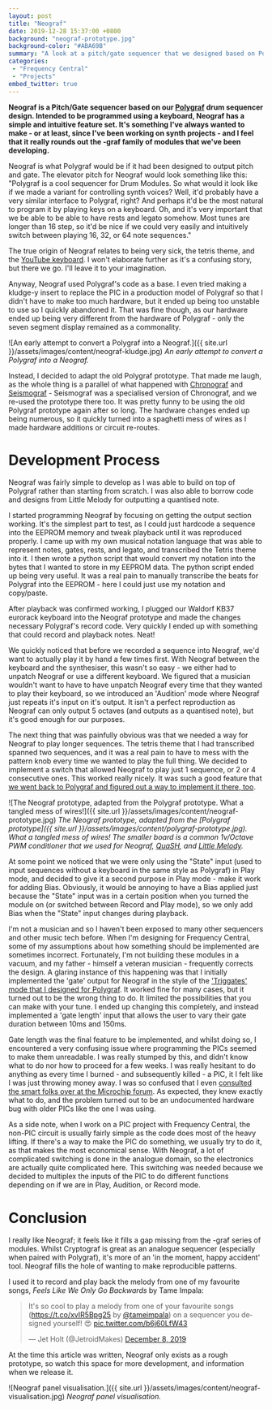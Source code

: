 ```yaml
---
layout: post
title: "Neograf"
date: 2019-12-28 15:37:00 +0800
background: "neograf-prototype.jpg"
background-color: "#ABA69B"
summary: "A look at a pitch/gate sequencer that we designed based on Polygraf."
categories:
 - "Frequency Central"
 - "Projects"
embed_twitter: true
---
```


**Neograf is a Pitch/Gate sequencer based on our [Polygraf](/polygraf/) drum sequencer design. Intended to be programmed using a keyboard, Neograf has a simple and intuitive feature set. It's something I've always wanted to make - or at least, since I've been working on synth projects - and I feel that it really rounds out the -graf family of modules that we've been developing.**

Neograf is what Polygraf would be if it had been designed to output pitch and gate. The elevator pitch for Neograf would look something like this: "Polygraf is a cool sequencer for Drum Modules. So what would it look like if we made a variant for controlling synth voices? Well, it'd probably have a very similar interface to Polygraf, right? And perhaps it'd be the most natural to program it by playing keys on a keyboard. Oh, and it's very important that we be able to be able to have rests and legato somehow. Most tunes are longer than 16 step, so it'd be nice if we could very easily and intuitively switch between playing 16, 32, or 64 note sequences."

The true origin of Neograf relates to being very sick, the tetris theme, and the [YouTube keyboard](https://www.youtube.com/watch?v=3gZC5763wYk). I won't elaborate further as it's a confusing story, but there we go. I'll leave it to your imagination.

Anyway, Neograf used Polygraf's code as a base. I even tried making a kludge-y insert to replace the PIC in a production model of Polygraf so that I didn't have to make too much hardware, but it ended up being too unstable to use so I quickly abandoned it. That was fine though, as our hardware ended up being very different from the hardware of Polygraf - only the seven segment display remained as a commonality.

![An early attempt to convert a Polygraf into a Neograf.]({{ site.url }}/assets/images/content/neograf-kludge.jpg)
*An early attempt to convert a Polygraf into a Neograf.*

Instead, I decided to adapt the old Polygraf prototype. That made me laugh, as the whole thing is a parallel of what happened with [Chronograf](/chronograf/) and [Seismograf](/seismograf/) - Seismograf was a specialised version of Chronograf, and we re-used the prototype there too. It was pretty funny to be using the old Polygraf prototype again after so long. The hardware changes ended up being numerous, so it quickly turned into a spaghetti mess of wires as I made hardware additions or circuit re-routes.

# Development Process

Neograf was fairly simple to develop as I was able to build on top of Polygraf rather than starting from scratch. I was also able to borrow code and designs from Little Melody for outputting a quantised note.

I started programming Neograf by focusing on getting the output section working. It's the simplest part to test, as I could just hardcode a sequence into the EEPROM memory and tweak playback until it was reproduced properly. I came up with my own musical notation language that was able to represent notes, gates, rests, and legato, and transcribed the Tetris theme into it. I then wrote a python script that would convert my notation into the bytes that I wanted to store in my EEPROM data. The python script ended up being very useful. It was a real pain to manually transcribe the beats for Polygraf into the EEPROM - here I could just use my notation and copy/paste.

After playback was confirmed working, I plugged our Waldorf KB37 eurorack keyboard into the Neograf prototype and made the changes necessary Polygraf's record code. Very quickly I ended up with something that could record and playback notes. Neat!

We quickly noticed that before we recorded a sequence into Neograf, we'd want to actually play it by hand a few times first. With Neograf between the keyboard and the synthesiser, this wasn't so easy - we either had to unpatch Neograf or use a different keyboard. We figured that a musician wouldn't want to have to have unpatch Neograf every time that they wanted to play their keyboard, so we introduced an 'Audition' mode where Neograf just repeats it's input on it's output. It isn't a perfect reproduction as Neograf can only output 5 octaves (and outputs as a quantised note), but it's good enough for our purposes.

The next thing that was painfully obvious was that we needed a way for Neograf to play longer sequences. The tetris theme that I had transcribed spanned two sequences, and it was a real pain to have to mess with the pattern knob every time we wanted to play the full thing. We decided to implement a switch that allowed Neograf to play just 1 sequence, or 2 or 4 consecutive ones. This worked really nicely. It was such a good feature that [we went back to Polygraf and figured out a way to implement it there, too](/polygraf/#sequence-chaining).

![The Neograf prototype, adapted from the Polygraf prototype. What a tangled mess of wires!]({{ site.url }}/assets/images/content/neograf-prototype.jpg)
*The Neograf prototype, adapted from the [Polygraf prototype]({{ site.url }}/assets/images/content/polygraf-prototype.jpg). What a tangled mess of wires! The smaller board is a common 1v/Octave PWM conditioner that we used for Neograf, [QuaSH](/quash/), and [Little Melody](/little-melody/).*

At some point we noticed that we were only using the "State" input (used to input sequences without a keyboard in the same style as Polygraf) in Play mode, and decided to give it a second purpose in Play mode - make it work for adding Bias. Obviously, it would be annoying to have a Bias applied just because the "State" input was in a certain position when you turned the module on (or switched between Record and Play mode), so we only add Bias when the "State" input changes during playback.

I'm not a musician and so I haven't been exposed to many other sequencers and other music tech before. When I'm designing for Frequency Central, some of my assumptions about how something should be implemented are sometimes incorrect. Fortunately, I'm not building these modules in a vacuum, and my father - himself a veteran musician - frequently corrects the design. A glaring instance of this happening was that I initially implemented the 'gate' output for Neograf in the style of the ['Triggates' mode that I designed for Polygraf](/polygraf/#pre-programmed-patterns). It worked fine for many cases, but it turned out to be the wrong thing to do. It limited the possibilities that you can make with your tune. I ended up changing this completely, and instead implemented a 'gate length' input that allows the user to vary their gate duration between 10ms and 150ms.

Gate length was the final feature to be implemented, and whilst doing so, I encountered a very confusing issue where programming the PICs seemed to make them unreadable. I was really stumped by this, and didn't know what to do nor how to proceed for a few weeks. I was really hesitant to do anything as every time I burned - and subsequently killed - a PIC, it I felt like I was just throwing money away. I was so confused that I even [consulted the smart folks over at the Microchip forum](https://www.microchip.com/forums/m1121166.aspx). As expected, they knew exactly what to do, and the problem turned out to be an undocumented hardware bug with older PICs like the one I was using.

As a side note, when I work on a PIC project with Frequency Central, the non-PIC circuit is usually fairly simple as the code does most of the heavy lifting. If there's a way to make the PIC do something, we usually try to do it, as that makes the most economical sense. With Neograf, a lot of complicated switching is done in the analogue domain, so the electronics are actually quite complicated here. This switching was needed because we decided to multiplex the inputs of the PIC to do different functions depending on if we are in Play, Audition, or Record mode.

# Conclusion

I really like Neograf; it feels like it fills a gap missing from the -graf series of modules. Whilst Cryptograf is great as an analogue sequencer (especially when paired with Polygraf), it's more of an 'in the moment, happy accident' tool. Neograf fills the hole of wanting to make reproducible patterns.

I used it to record and play back the melody from one of my favourite songs, *Feels Like We Only Go Backwards* by Tame Impala:

<blockquote class="twitter-tweet tw-align-center" data-conversation="none" data-dnt="true" data-theme="dark" data-link-color="#d05d5d"><p lang="en" dir="ltr">It&#39;s so cool to play a melody from one of your favourite songs (<a href="https://t.co/xvIR5Bpg25">https://t.co/xvIR5Bpg25</a> by <a href="https://twitter.com/tameimpala?ref_src=twsrc%5Etfw">@tameimpala</a>) on a sequencer you designed yourself! 😍 <a href="https://t.co/b6j60LfW43">pic.twitter.com/b6j60LfW43</a></p>&mdash; Jet Holt (@JetroidMakes) <a href="https://twitter.com/JetroidMakes/status/1203491603484151808?ref_src=twsrc%5Etfw">December 8, 2019</a></blockquote>

At the time this article was written, Neograf only exists as a rough prototype, so watch this space for more development, and information when we release it.

![Neograf panel visualisation.]({{ site.url }}/assets/images/content/neograf-visualisation.jpg)
*Neograf panel visualisation.*